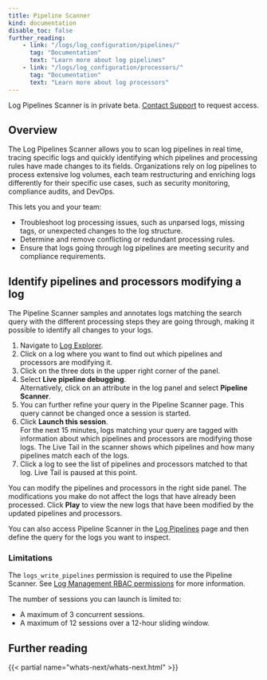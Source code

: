 ```yaml
---
title: Pipeline Scanner
kind: documentation
disable_toc: false
further_reading:
    - link: "/logs/log_configuration/pipelines/"
      tag: "Documentation"
      text: "Learn more about log pipelines"
    - link: "/logs/log_configuration/processors/"
      tag: "Documentation"
      text: "Learn more about log processors"
---
```


<div class="alert alert-warning">Log Pipelines Scanner is in private beta. <a href="/help">Contact Support</a> to request access. </div>

## Overview

The Log Pipelines Scanner allows you to scan log pipelines in real time, tracing specific logs and quickly identifying which pipelines and processing rules have made changes to its fields. Organizations rely on log pipelines to process extensive log volumes, each team restructuring and enriching logs differently for their specific use cases, such as security monitoring, compliance audits, and DevOps.

This lets you and your team:

- Troubleshoot log processing issues, such as unparsed logs, missing tags, or unexpected changes to the log structure.
- Determine and remove conflicting or redundant processing rules.
- Ensure that logs going through log pipelines are meeting security and compliance requirements.

## Identify pipelines and processors modifying a log

The Pipeline Scanner samples and annotates logs matching the search query with the different processing steps they are going through, making it possible to identify all changes to your logs.

1. Navigate to [Log Explorer][1].
1. Click on a log where you want to find out which pipelines and processors are modifying it.
1. Click on the three dots in the upper right corner of the panel.
1. Select **Live pipeline debugging**.   
    Alternatively, click on an attribute in the log panel and select **Pipeline Scanner**. 
1. You can further refine your query in the Pipeline Scanner page. This query cannot be changed once a session is started.
1. Click **Launch this session**.   
    For the next 15 minutes, logs matching your query are tagged with information about which pipelines and processors are modifying those logs. The Live Tail in the scanner shows which pipelines and how many pipelines match each of the logs.
1. Click a log to see the list of pipelines and processors matched to that log. Live Tail is paused at this point.

You can modify the pipelines and processors in the right side panel. The modifications you make do not affect the logs that have already been processed. Click **Play** to view the new logs that have been modified by the updated pipelines and processors.

You can also access Pipeline Scanner in the [Log Pipelines][2] page and then define the query for the logs you want to inspect.

### Limitations

The `logs_write_pipelines` permission is required to use the Pipeline Scanner. See [Log Management RBAC permissions][3] for more information.

The number of sessions you can launch is limited to:

- A maximum of 3 concurrent sessions.
- A maximum of 12 sessions over a 12-hour sliding window.

## Further reading

{{< partial name="whats-next/whats-next.html" >}}

[1]: https://app.datadoghq.com/logs
[2]: https://app.datadoghq.com/logs/pipelines
[3]: /account_management/rbac/permissions/#log-management